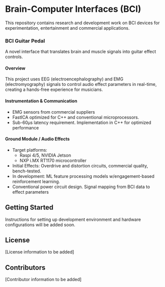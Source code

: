 # Brain-Computer Interfaces (BCI)

This repository contains research and development work on BCI devices for experimentation, entertainment and commercial applications.

### BCI Guitar Pedal

A novel interface that translates brain and muscle signals into guitar effect controls.

#### Overview
This project uses EEG (electroencephalography) and EMG (electromyography) signals to control audio effect parameters in real-time, creating a hands-free experience for musicians.

#### Instrumentation & Communication
- EMG sensors from commercial suppliers
- FastICA optimized for C++ and conventional microprocessors.
- Sub-60μs latency requirement. Implementation in C++ for optimized performance

#### Ground Module / Audio Effects
- Target platforms: 
    - Raspi 4/5, NVIDIA Jetson
    - NXP i.MX RT1170 microcontroller
- Initial Effects: Overdrive and distortion circuits, commercial quality, bench-tested.
- In development: ML feature processing models w/engagement-based reinforcement learning.
- Conventional power circuit design. Signal mapping from BCI data to effect parameters

## Getting Started

Instructions for setting up development environment and hardware configurations will be added soon.

## License

[License information to be added]

## Contributors

[Contributor information to be added]
